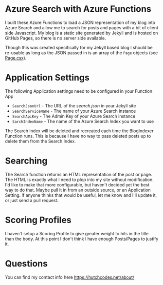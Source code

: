 # Azure Search with Azure Functions

I built these Azure Functions to load a JSON representation of my blog into Azure Search and allow me to search for posts and pages with a bit of client side Javascript. My blog is a static site generated by Jekyll and is hosted on GitHub Pages, so there is no server side available.

Though this was created specifically for my Jekyll based blog I should be re-usable as long as the JSON passed in is an array of the `Page` objects (see [Page.csx](https://github.com/hutchcodes/Azure-Search-with-Azure-Functions/blob/master/Shared/Page.csx)).

# Application Settings

The following Application settings need to be configured in your Function App
- `SearchJsonUrl` - The URL of the *search.json* in your Jekyll site
- `SearchServiceName` - The name of your Azure Search instance
- `SearchApiKey` - The Admin Key of your Azure Search instance
- `SarchIndexName` - The name of the Azure Search Index you want to use

The Search Index will be deleted and recreated each time the BlogIndexer Function runs. This is because I have no way to pass deleted posts up to delete them from the Search Index.

# Searching

The Search function returns an HTML representation of the post or page. The HTML is exactly what I need to plop into my site without modification. I'd like to make that more configurable, but haven't decided yet the best way to do that. Maybe pull it in from an outside source, or an Application Setting. If anyone thinks that would be useful, let me know and I'll update it, or just send a pull request.

# Scoring Profiles

I haven't setup a Scoring Profile to give greater weight to hits in the title than the body. At this point I don't think I have enough Posts/Pages to justify it.

# Questions

You can find my contact info here https://hutchcodes.net/about/
